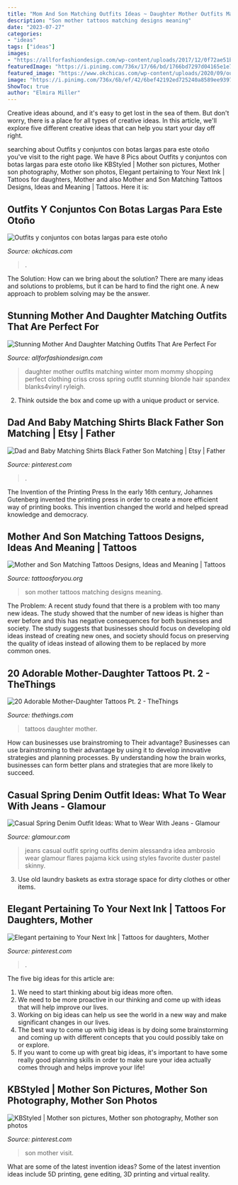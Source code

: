 ```yaml
---
title: "Mom And Son Matching Outfits Ideas ~ Daughter Mother Outfits Matching Winter Mom Mommy Shopping Perfect Clothing Criss Cross Spring Outfit Stunning Blonde Hair Spandex Blanks4vinyl Ryleigh"
description: "Son mother tattoos matching designs meaning"
date: "2023-07-27"
categories:
- "ideas"
tags: ["ideas"]
images:
- "https://allforfashiondesign.com/wp-content/uploads/2017/12/0f72ae51bbfdd28fe476ecba95a33d9f.jpg"
featuredImage: "https://i.pinimg.com/736x/17/66/bd/1766bd7297d04165e1e7c0f05adfd10a.jpg"
featured_image: "https://www.okchicas.com/wp-content/uploads/2020/09/outfits-conjuntos-con-botas-largas-para-otono-invierno-13.png"
image: "https://i.pinimg.com/736x/6b/ef/42/6bef42192ed725240a8589ee93973104.jpg"
ShowToc: true
author: "Elmira Miller"
---
```



Creative ideas abound, and it's easy to get lost in the sea of them. But don't worry, there is a place for all types of creative ideas. In this article, we'll explore five different creative ideas that can help you start your day off right.

	

		
searching about Outfits y conjuntos con botas largas para este otoño you've visit to the right page. We have 8 Pics about Outfits y conjuntos con botas largas para este otoño like KBStyled | Mother son pictures, Mother son photography, Mother son photos, Elegant pertaining to Your Next Ink | Tattoos for daughters, Mother and also Mother and Son Matching Tattoos Designs, Ideas and Meaning | Tattoos. Here it is:
		
    
## Outfits Y Conjuntos Con Botas Largas Para Este Otoño

<img loading=lazy src="https://www.okchicas.com/wp-content/uploads/2020/09/outfits-conjuntos-con-botas-largas-para-otono-invierno-13.png" onerror="this.onerror=null;this.src='https://tse1.mm.bing.net/th?id=OIP.TOjd_JUQHVn44ivkBL2TNwHaI_&amp;pid=15.1';" alt="Outfits y conjuntos con botas largas para este otoño">

_Source: okchicas.com_

>. 

	

The Solution: How can we bring about the solution?
There are many ideas and solutions to problems, but it can be hard to find the right one. A new approach to problem solving may be the answer.

    
## Stunning Mother And Daughter Matching Outfits That Are Perfect For

<img loading=lazy src="https://allforfashiondesign.com/wp-content/uploads/2017/12/0f72ae51bbfdd28fe476ecba95a33d9f.jpg" onerror="this.onerror=null;this.src='https://tse1.mm.bing.net/th?id=OIP.YDQkUZFykDpAqzwr8_Y-mgHaKX&amp;pid=15.1';" alt="Stunning Mother And Daughter Matching Outfits That Are Perfect For">

_Source: allforfashiondesign.com_

>daughter mother outfits matching winter mom mommy shopping perfect clothing criss cross spring outfit stunning blonde hair spandex blanks4vinyl ryleigh. 

	

2. Think outside the box and come up with a unique product or service.

    
## Dad And Baby Matching Shirts Black Father Son Matching | Etsy | Father

<img loading=lazy src="https://i.pinimg.com/736x/6b/ef/42/6bef42192ed725240a8589ee93973104.jpg" onerror="this.onerror=null;this.src='https://tse3.mm.bing.net/th?id=OIP.bvz8ohzXU-owpxDpogf0EwHaGl&amp;pid=15.1';" alt="Dad and Baby Matching Shirts Black Father Son Matching | Etsy | Father">

_Source: pinterest.com_

>. 

	

The Invention of the Printing Press
In the early 16th century, Johannes Gutenberg invented the printing press in order to create a more efficient way of printing books. This invention changed the world and helped spread knowledge and democracy.

    
## Mother And Son Matching Tattoos Designs, Ideas And Meaning | Tattoos

<img loading=lazy src="https://www.tattoosforyou.org/wp-content/uploads/2017/06/Matching-Mother-and-Son-Tattoos.jpg" onerror="this.onerror=null;this.src='https://tse2.mm.bing.net/th?id=OIP.FjVIby2erf_ZD65hLgKWGgHaJ3&amp;pid=15.1';" alt="Mother and Son Matching Tattoos Designs, Ideas and Meaning | Tattoos">

_Source: tattoosforyou.org_

>son mother tattoos matching designs meaning. 

	

The Problem:
A recent study found that there is a problem with too many new ideas. The study showed that the number of new ideas is higher than ever before and this has negative consequences for both businesses and society. The study suggests that businesses should focus on developing old ideas instead of creating new ones, and society should focus on preserving the quality of ideas instead of allowing them to be replaced by more common ones.

    
## 20 Adorable Mother-Daughter Tattoos Pt. 2 - TheThings

<img loading=lazy src="http://www.thethings.com/wp-content/uploads/2016/06/aaa-39.jpg" onerror="this.onerror=null;this.src='https://tse4.mm.bing.net/th?id=OIP.jB9pH-y2WFE5QCdXe9ENMQHaHa&amp;pid=15.1';" alt="20 Adorable Mother-Daughter Tattoos Pt. 2 - TheThings">

_Source: thethings.com_

>tattoos daughter mother. 

	

How can businesses use brainstroming to Their advantage?
Businesses can use brainstroming to their advantage by using it to develop innovative strategies and planning processes. By understanding how the brain works, businesses can form better plans and strategies that are more likely to succeed.

    
## Casual Spring Denim Outfit Ideas: What To Wear With Jeans - Glamour

<img loading=lazy src="https://media.glamour.com/photos/5721449ebd740c75723181d7/master/w_1600/spring-denim-jeans-outfits-alessandra-ambrosio-white-jeans.jpg" onerror="this.onerror=null;this.src='https://tse4.mm.bing.net/th?id=OIP.VwV_Bt3UmpjIzjL5TYVyXwHaKZ&amp;pid=15.1';" alt="Casual Spring Denim Outfit Ideas: What to Wear With Jeans - Glamour">

_Source: glamour.com_

>jeans casual outfit spring outfits denim alessandra idea ambrosio wear glamour flares pajama kick using styles favorite duster pastel skinny. 

	

3. Use old laundry baskets as extra storage space for dirty clothes or other items.

    
## Elegant Pertaining To Your Next Ink | Tattoos For Daughters, Mother

<img loading=lazy src="https://i.pinimg.com/736x/e3/03/16/e30316249d201e43302cf8adbd1916f3.jpg" onerror="this.onerror=null;this.src='https://tse3.mm.bing.net/th?id=OIP.kbtQeMCG88PyQqMqWXF40wHaNK&amp;pid=15.1';" alt="Elegant pertaining to Your Next Ink | Tattoos for daughters, Mother">

_Source: pinterest.com_

>. 

	

The five big ideas for this article are:
1. We need to start thinking about big ideas more often. 
2. We need to be more proactive in our thinking and come up with ideas that will help improve our lives. 
3. Working on big ideas can help us see the world in a new way and make significant changes in our lives. 
4. The best way to come up with big ideas is by doing some brainstorming and coming up with different concepts that you could possibly take on or explore. 
5. If you want to come up with great big ideas, it's important to have some really good planning skills in order to make sure your idea actually comes through and helps improve your life!

    
## KBStyled | Mother Son Pictures, Mother Son Photography, Mother Son Photos

<img loading=lazy src="https://i.pinimg.com/736x/17/66/bd/1766bd7297d04165e1e7c0f05adfd10a.jpg" onerror="this.onerror=null;this.src='https://tse4.mm.bing.net/th?id=OIP.RHg2n30-O-LqTiPE_VnWIwHaLH&amp;pid=15.1';" alt="KBStyled | Mother son pictures, Mother son photography, Mother son photos">

_Source: pinterest.com_

>son mother visit. 

	

What are some of the latest invention ideas?
Some of the latest invention ideas include 5D printing, gene editing, 3D printing and virtual reality.

